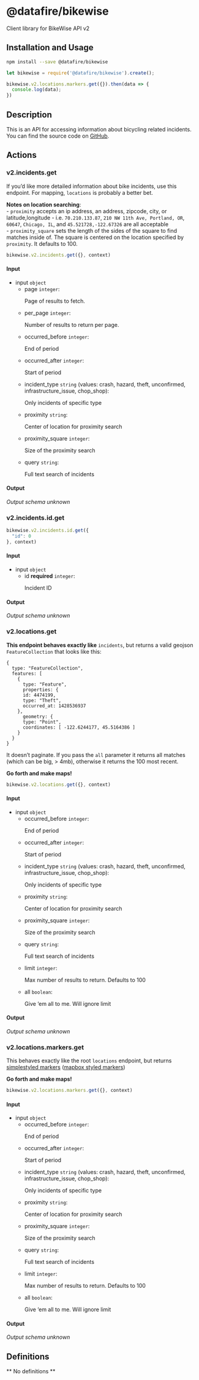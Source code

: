# @datafire/bikewise

Client library for BikeWise API v2

## Installation and Usage
```bash
npm install --save @datafire/bikewise
```
```js
let bikewise = require('@datafire/bikewise').create();

bikewise.v2.locations.markers.get({}).then(data => {
  console.log(data);
})
```

## Description

<p>This is an API for accessing information about bicycling related incidents. You can find the source code on <a href="https://github.com/bikeindex/bikewise">GitHub</a>.</p>


## Actions

### v2.incidents.get

<p>If you’d like more detailed information about bike incidents, use this endpoint. For mapping, <code>locations</code> is probably a better bet.</p>

<p><strong>Notes on location searching</strong>: <br />
- <code>proximity</code> accepts an ip address, an address, zipcode, city, or latitude,longitude - i.e. <code>70.210.133.87</code>, <code>210 NW 11th Ave, Portland, OR</code>, <code>60647</code>, <code>Chicago, IL</code>, and <code>45.521728,-122.67326</code> are all acceptable<br />
- <code>proximity_square</code> sets the length of the sides of the square to find matches inside of. The square is centered on the location specified by <code>proximity</code>. It defaults to 100.</p>



```js
bikewise.v2.incidents.get({}, context)
```

#### Input
* input `object`
  * page `integer`: <p>Page of results to fetch.</p>
  * per_page `integer`: <p>Number of results to return per page.</p>
  * occurred_before `integer`: <p>End of period</p>
  * occurred_after `integer`: <p>Start of period</p>
  * incident_type `string` (values: crash, hazard, theft, unconfirmed, infrastructure_issue, chop_shop): <p>Only incidents of specific type</p>
  * proximity `string`: <p>Center of location for proximity search</p>
  * proximity_square `integer`: <p>Size of the proximity search</p>
  * query `string`: <p>Full text search of incidents</p>

#### Output
*Output schema unknown*

### v2.incidents.id.get



```js
bikewise.v2.incidents.id.get({
  "id": 0
}, context)
```

#### Input
* input `object`
  * id **required** `integer`: <p>Incident ID</p>

#### Output
*Output schema unknown*

### v2.locations.get
<p><strong>This endpoint behaves exactly like</strong> <code>incidents</code>, but returns a valid geojson <code>FeatureCollection</code> that looks like this:</p>

<pre><code>{
  type: "FeatureCollection",
  features: [
    {
      type: "Feature",
      properties: {
      id: 4474199,
      type: "Theft",
      occurred_at: 1428536937
    },
      geometry: {
      type: "Point",
      coordinates: [ -122.6244177, 45.5164386 ]
    }
  }
}
</code></pre>

<p>It doesn’t paginate. If you pass the <code>all</code> parameter it returns all matches (which can be big, &gt; 4mb), otherwise it returns the 100 most recent.</p>

<p><strong>Go forth and make maps!</strong></p>



```js
bikewise.v2.locations.get({}, context)
```

#### Input
* input `object`
  * occurred_before `integer`: <p>End of period</p>
  * occurred_after `integer`: <p>Start of period</p>
  * incident_type `string` (values: crash, hazard, theft, unconfirmed, infrastructure_issue, chop_shop): <p>Only incidents of specific type</p>
  * proximity `string`: <p>Center of location for proximity search</p>
  * proximity_square `integer`: <p>Size of the proximity search</p>
  * query `string`: <p>Full text search of incidents</p>
  * limit `integer`: <p>Max number of results to return. Defaults to 100</p>
  * all `boolean`: <p>Give ‘em all to me. Will ignore limit</p>

#### Output
*Output schema unknown*

### v2.locations.markers.get
<p>This behaves exactly like the root <code>locations</code> endpoint, but returns <a href="https://github.com/mapbox/simplestyle-spec">simplestyled markers</a> (<a href="https://www.mapbox.com/guides/markers/#simple-style">mapbox styled markers</a>)</p>

<p><strong>Go forth and make maps!</strong></p>



```js
bikewise.v2.locations.markers.get({}, context)
```

#### Input
* input `object`
  * occurred_before `integer`: <p>End of period</p>
  * occurred_after `integer`: <p>Start of period</p>
  * incident_type `string` (values: crash, hazard, theft, unconfirmed, infrastructure_issue, chop_shop): <p>Only incidents of specific type</p>
  * proximity `string`: <p>Center of location for proximity search</p>
  * proximity_square `integer`: <p>Size of the proximity search</p>
  * query `string`: <p>Full text search of incidents</p>
  * limit `integer`: <p>Max number of results to return. Defaults to 100</p>
  * all `boolean`: <p>Give ‘em all to me. Will ignore limit</p>

#### Output
*Output schema unknown*



## Definitions

** No definitions **
